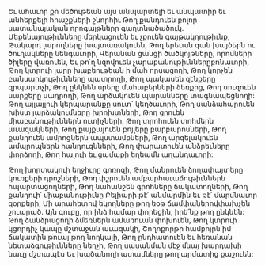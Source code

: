 
Եւ ահաւոր քո մեծութեան այս անպարտելի եւ
անպատիր եւ անհերքելի հրաշքների շնորհիւ
Թող քանդուեն բոլոր սատանայական
որոգայթները գաղտնածածուկ.
Մեքենայութիւնները մերկացուեն եւ չքուեն
գայթակղութիւնք,
Թակարդ լարողները խայտառակուեն,
Թող երեւան գան խայծերն ու ծուղակները
նենգաւորի,
Վերանան ցանցի ծածկոյթները, որոմների ծիլերը
վառուեն,
Եւ թո՛ղ նզովուեն չարաբանութիւններըբռնաւորի,
Թող կտրուի լարը խաբեութեան ի մահ որսացողի,
Թող կորչեն բանսարկութիւնները պատրողի,
Թող պակասեն զէնքերը զրպարտչի,
Թող ընկնեն սրերը մահաբերների ձեռքից,
Թող սուզուեն սարքերը սադրողի,
Թող արձակուեն պարանները տագնապեցնողի:
Թող այլայլուի կերպարանքը սուտ` կեղծաւորի,
Թող սանձահարուեն խիստ յարձակումները
խրոխտների,
Թող ցրուեն միաբանութիւններն ուտիչների,
Թող տրոհուեն տոհմերն աւազակների,
Թող քայքայուեն բոյլերը բարբարոսների,
Թող քանդուեն ամրոցներն ապստամբների,
Թող արգելակուեն ամպրոպներն հանդուգնների,
Թող փարատուեն անձրեւները փորձողի,
Թող հալուի եւ ցամաքի եղեամն աղանդաւորի:


Թող խորտակուի եղջիւրը գոռոզի,
Թող մանրուեն ձողափայտերը կուռքերի
դրոշների,
Թող փշրուեն ամբարհաւաճութիւններն
հպարտացողների,
Թող նահանջեն գրոհները ճակատողների,
Թող քանդուի՛ միաբանութիւնը Բելիարի թէ՛
անմարմին եւ թէ՛ մարմնաւոր զօրքերի,
Մի արահետով եկողները թող եօթ
ճամփաներովփախչեն շուարած.
Այն գուբը, որ ինձ համար փորեցին, իրե՛նք թող
ընկնեն:
Թող ձանձրացողի ձմեռներն ամառուան
փոխուեն,
Թող կտրուի կցորդիչ կապը մշտաջան աւազակի,
Շողոքորթի համբոյրն իմ ճակատին թուայ թող
նողկալի,
Թող ընդհատուեն եւ հեռանան
նետաձգութիւնները նեղչի,
Թող սասանման մէջ մնայ խարդախի նաւը
մշտապէս
Եւ խածանողի ատամները թող արմատից
քաշուեն:

